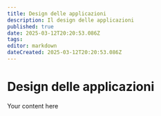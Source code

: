 ```yaml
---
title: Design delle applicazioni
description: Il design delle applicazioni
published: true
date: 2025-03-12T20:20:53.086Z
tags: 
editor: markdown
dateCreated: 2025-03-12T20:20:53.086Z
---
```


# Design delle applicazioni
Your content here